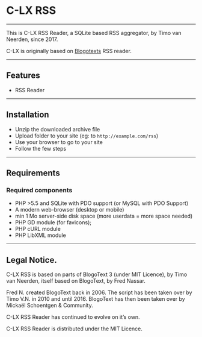 # C-LX RSS

---

This is C-LX RSS Reader, a SQLite based RSS aggregator, by Timo van Neerden, since 2017.

C-LX is originally based on [Blogotexts](https://github.com/BoboTiG/blogotext/) RSS reader.

---

## Features

 * RSS Reader

---

## Installation
 * Unzip the downloaded archive file
 * Upload folder to your site (eg: to `http://example.com/rss`)
 * Use your browser to go to your site
 * Follow the few steps

---

## Requirements
### Required components
 * PHP >5.5 and SQLite with PDO support (or MySQL with PDO Support)
 * A modern web-browser (desktop or mobile)
 * min 1 Mo server-side disk space (more userdata = more space needed)
 * PHP GD module (for favicons);
 * PHP cURL module
 * PHP LibXML module

---

## Legal Notice.

C-LX RSS is based on parts of BlogoText 3 (under MIT Licence), by Timo van Neerden, itself based on BlogoText, by Fred Nassar.

Fred N. created BlogoText back in 2006. The script has been taken over by Timo V.N. in 2010 and until 2016.
BlogoText has then been taken over by Mickaël Schoentgen & Community.

C-LX RSS Reader has continued to evolve on it’s own.

C-LX RSS Reader is distributed under the MIT Licence.
